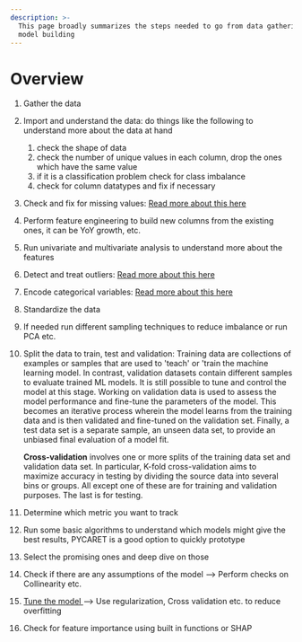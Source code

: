 ```yaml
---
description: >-
  This page broadly summarizes the steps needed to go from data gathering to
  model building
---
```


# Overview

1. Gather the data
2. Import and understand the data: do things like the following to understand more about the data at hand
   1. check the shape of data
   2. check the number of unique values in each column, drop the ones which have the same value
   3. if it is a classification problem check for class imbalance
   4. check for column datatypes and fix if necessary
3. Check and fix for missing values: [Read more about this here](data/missing-value.md)
4. Perform feature engineering to build new columns from the existing ones, it can be YoY growth, etc.
5. Run univariate and multivariate analysis to understand more about the features
6. Detect and treat outliers: [Read more about this here](data/outlier.md)
7. Encode categorical variables: [Read more about this here](data/categorical-variable.md)
8. Standardize the data
9. If needed run different sampling techniques to reduce imbalance or run PCA etc.
10. Split the data to train, test and validation: Training data are collections of examples or samples that are used to 'teach' or 'train the machine learning model. In contrast, validation datasets contain different samples to evaluate trained ML models. It is still possible to tune and control the model at this stage. Working on validation data is used to assess the model performance and fine-tune the parameters of the model. This becomes an iterative process wherein the model learns from the training data and is then validated and fine-tuned on the validation set. Finally, a test data set is a separate sample, an unseen data set, to provide an unbiased final evaluation of a model fit.&#x20;

    **Cross-validation** involves one or more splits of the training data set and validation data set. In particular, K-fold cross-validation aims to maximize accuracy in testing by dividing the source data into several bins or groups. All except one of these are for training and validation purposes. The last is for testing.
11. Determine which metric you want to track
12. Run some basic algorithms to understand which models might give the best results, PYCARET is a good option to quickly prototype
13. Select the promising ones and deep dive on those
14. Check if there are any assumptions of the model --> Perform checks on Collinearity etc.
15. [Tune the model ](hyperparameter-optimization.md)--> Use regularization, Cross validation etc. to reduce overfitting
16. Check for feature importance using built in functions or SHAP



